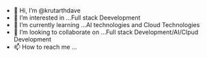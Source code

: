 - 👋 Hi, I’m @krutarthdave
- 👀 I’m interested in ...Full stack Deevelopment
- 🌱 I’m currently learning ...AI technologies and Cloud Technologies
- 💞️ I’m looking to collaborate on ...Full stack Development/AI/Clpud Development
- 📫 How to reach me ...

<!---
krutarthdave/krutarthdave is a ✨ special ✨ repository because its `README.md` (this file) appears on your GitHub profile.
You can click the Preview link to take a look at your changes.
--->
